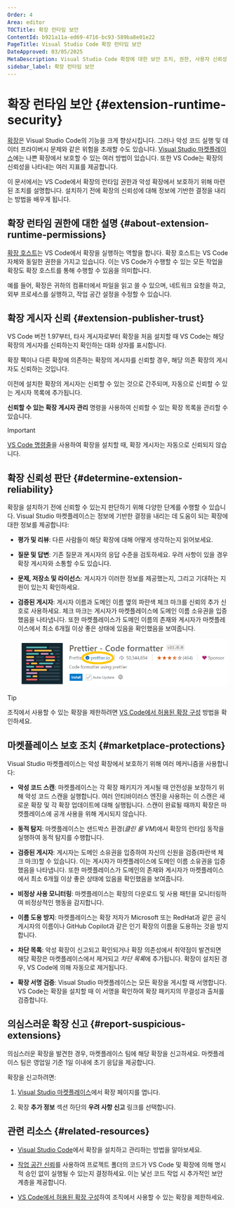 ```yaml
---
Order: 4
Area: editor
TOCTitle: 확장 런타임 보안
ContentId: b921a11a-ed69-4716-bc93-589ba8e01e22
PageTitle: Visual Studio Code 확장 런타임 보안
DateApproved: 03/05/2025
MetaDescription: Visual Studio Code 확장에 대한 보안 조치, 권한, 사용자 신뢰성 검사 및 마켓플레이스 보호에 대해 알아보세요.
sidebar_label: 확장 런타임 보안
---
```


# 확장 런타임 보안 {#extension-runtime-security}

[확장](/docs/editor/extension-marketplace.md)은 Visual Studio Code의 기능을 크게 향상시킵니다. 그러나 악성 코드 실행 및 데이터 프라이버시 문제와 같은 위험을 초래할 수도 있습니다. [Visual Studio 마켓플레이스](https://marketplace.visualstudio.com/vscode)에는 나쁜 확장에서 보호할 수 있는 여러 방법이 있습니다. 또한 VS Code는 확장의 신뢰성을 나타내는 여러 지표를 제공합니다.

이 문서에서는 VS Code에서 확장의 런타임 권한과 악성 확장에서 보호하기 위해 마련된 조치를 설명합니다. 설치하기 전에 확장의 신뢰성에 대해 정보에 기반한 결정을 내리는 방법을 배우게 됩니다.

## 확장 런타임 권한에 대한 설명 {#about-extension-runtime-permissions}

[확장 호스트](/api/advanced-topics/extension-host.md)는 VS Code에서 확장을 실행하는 역할을 합니다. 확장 호스트는 VS Code 자체와 동일한 권한을 가지고 있습니다. 이는 VS Code가 수행할 수 있는 모든 작업을 확장도 확장 호스트를 통해 수행할 수 있음을 의미합니다.

예를 들어, 확장은 귀하의 컴퓨터에서 파일을 읽고 쓸 수 있으며, 네트워크 요청을 하고, 외부 프로세스를 실행하고, 작업 공간 설정을 수정할 수 있습니다.

## 확장 게시자 신뢰 {#extension-publisher-trust}

VS Code 버전 1.97부터, 타사 게시자로부터 확장을 처음 설치할 때 VS Code는 해당 확장의 게시자를 신뢰하는지 확인하는 대화 상자를 표시합니다.

확장 팩이나 다른 확장에 의존하는 확장의 게시자를 신뢰할 경우, 해당 의존 확장의 게시자도 신뢰하는 것입니다.

이전에 설치한 확장의 게시자는 신뢰할 수 있는 것으로 간주되며, 자동으로 신뢰할 수 있는 게시자 목록에 추가됩니다.

**신뢰할 수 있는 확장 게시자 관리** 명령을 사용하여 신뢰할 수 있는 확장 목록을 관리할 수 있습니다.

> [!IMPORTANT]
> [VS Code 명령줄](/docs/editor/command-line.md#working-with-extensions)을 사용하여 확장을 설치할 때, 확장 게시자는 자동으로 신뢰되지 않습니다.

## 확장 신뢰성 판단 {#determine-extension-reliability}

확장을 설치하기 전에 신뢰할 수 있는지 판단하기 위해 다양한 단계를 수행할 수 있습니다. Visual Studio 마켓플레이스는 정보에 기반한 결정을 내리는 데 도움이 되는 확장에 대한 정보를 제공합니다:

* **평가 및 리뷰**: 다른 사람들이 해당 확장에 대해 어떻게 생각하는지 읽어보세요.

* **질문 및 답변**: 기존 질문과 게시자의 응답 수준을 검토하세요. 우려 사항이 있을 경우 확장 게시자와 소통할 수도 있습니다.

* **문제, 저장소 및 라이선스**: 게시자가 이러한 정보를 제공했는지, 그리고 기대하는 지원이 있는지 확인하세요.

* **검증된 게시자**: 게시자 이름과 도메인 이름 옆의 파란색 체크 마크를 신뢰의 추가 신호로 사용하세요. 체크 마크는 게시자가 마켓플레이스에 도메인 이름 소유권을 입증했음을 나타냅니다. 또한 마켓플레이스가 도메인 이름의 존재와 게시자가 마켓플레이스에서 최소 6개월 이상 좋은 상태에 있음을 확인했음을 보여줍니다.

    ![검증된 게시자](images/extension-marketplace/bluecheck.png)

> [!TIP]
> 조직에서 사용할 수 있는 확장을 제한하려면 [VS Code에서 허용된 확장 구성](/docs/setup/enterprise.md#configure-allowed-extensions) 방법을 확인하세요.

## 마켓플레이스 보호 조치 {#marketplace-protections}

Visual Studio 마켓플레이스는 악성 확장에서 보호하기 위해 여러 메커니즘을 사용합니다:

* **악성 코드 스캔**: 마켓플레이스는 각 확장 패키지가 게시될 때 안전성을 보장하기 위해 악성 코드 스캔을 실행합니다. 여러 안티바이러스 엔진을 사용하는 이 스캔은 새로운 확장 및 각 확장 업데이트에 대해 실행됩니다. 스캔이 완료될 때까지 확장은 마켓플레이스에 공개 사용을 위해 게시되지 않습니다.

* **동적 탐지**: 마켓플레이스는 샌드박스 환경(_클린 룸 VM_)에서 확장의 런타임 동작을 실행하여 동적 탐지를 수행합니다.

* **검증된 게시자**: 게시자는 도메인 소유권을 입증하여 자신의 신원을 검증(파란색 체크 마크)할 수 있습니다. 이는 게시자가 마켓플레이스에 도메인 이름 소유권을 입증했음을 나타냅니다. 또한 마켓플레이스가 도메인의 존재와 게시자가 마켓플레이스에서 최소 6개월 이상 좋은 상태에 있음을 확인했음을 보여줍니다.

* **비정상 사용 모니터링**: 마켓플레이스는 확장의 다운로드 및 사용 패턴을 모니터링하여 비정상적인 행동을 감지합니다.

* **이름 도용 방지**: 마켓플레이스는 확장 저자가 Microsoft 또는 RedHat과 같은 공식 게시자의 이름이나 GitHub Copilot과 같은 인기 확장의 이름을 도용하는 것을 방지합니다.

* **차단 목록**: 악성 확장이 신고되고 확인되거나 확장 의존성에서 취약점이 발견되면 해당 확장은 마켓플레이스에서 제거되고 *차단 목록*에 추가됩니다. 확장이 설치된 경우, VS Code에 의해 자동으로 제거됩니다.

* **확장 서명 검증**: Visual Studio 마켓플레이스는 모든 확장을 게시할 때 서명합니다. VS Code는 확장을 설치할 때 이 서명을 확인하여 확장 패키지의 무결성과 출처를 검증합니다.

## 의심스러운 확장 신고 {#report-suspicious-extensions}

의심스러운 확장을 발견한 경우, 마켓플레이스 팀에 해당 확장을 신고하세요. 마켓플레이스 팀은 영업일 기준 1일 이내에 초기 응답을 제공합니다.

확장을 신고하려면:

1. [Visual Studio 마켓플레이스](https://marketplace.visualstudio.com/vscode)에서 확장 페이지를 엽니다.

1. 확장 **추가 정보** 섹션 하단의 **우려 사항 신고** 링크를 선택합니다.

## 관련 리소스 {#related-resources}

* [Visual Studio Code](/docs/editor/extension-marketplace.md)에서 확장을 설치하고 관리하는 방법을 알아보세요.

* [작업 공간 신뢰](/docs/editor/workspaces/workspace-trust.md)를 사용하여 프로젝트 폴더의 코드가 VS Code 및 확장에 의해 명시적 승인 없이 실행될 수 있는지 결정하세요. 이는 낯선 코드 작업 시 추가적인 보안 계층을 제공합니다.

* [VS Code에서 허용된 확장 구성](/docs/setup/enterprise.md#configure-allowed-extensions)하여 조직에서 사용할 수 있는 확장을 제한하세요.